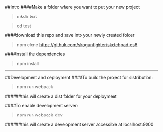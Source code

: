 ##Intro
####Make a folder where you want to put your new project
	
> mkdir test

> cd test

####download this repo and save into your newly created folder
> npm clone https://github.com/shogunfighter/sketchpad-es6

####install the dependencies
> npm install


---


##Development and deployment
####To build the project for distribution:

> npm run webpack

######this will create a dist folder for your deployment

####To enable development server:

> npm run webpack-dev

######this will create a development server accessible at localhost:9000